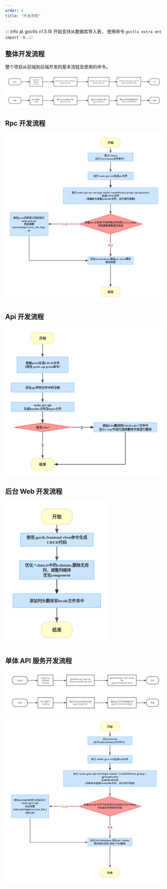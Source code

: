 ```yaml
---
order: 4
title: "开发流程"
---
```


::: info
从 goctls v1.5.18 开始支持从数据库导入表， 使用命令 `goctls extra ent import -h` .
:::

## 整体开发流程

整个项目从前端到后端开发的基本流程及使用的命令。

![整体开发流程](/assets/develop_process.png)

## Rpc 开发流程

![Rpc开发流程](/assets/rpc_develop_process.png)

## Api 开发流程

![Api开发流程](/assets/api_develop_process.png)

## 后台 Web 开发流程

![Web开发流程](/assets/web_develop_process.png)

## 单体 API 服务开发流程

![单体API开发整体流程](/assets/single-api-dev-process.png)

![单体API业务开发流程](/assets/single_api_develop_process_zh.png)
